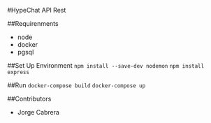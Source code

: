 #HypeChat API Rest

##Requirenments
- node
- docker
- pgsql

##Set Up Environment
`npm install --save-dev nodemon`
`npm install express`

##Run
`docker-compose build`
`docker-compose up`

##Contributors
- Jorge Cabrera
